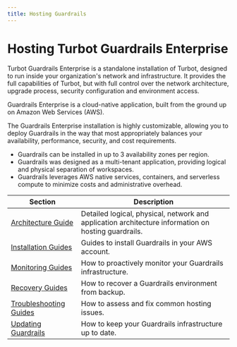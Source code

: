 ```yaml
---
title: Hosting Guardrails
---
```


# Hosting Turbot Guardrails Enterprise

Turbot Guardrails Enterprise is a standalone installation of Turbot, designed to run inside your organization's network and infrastructure. It provides the full capabilities of Turbot, but with full control over the network architecture, upgrade process, security configuration and environment access.

Guardrails Enterprise is a cloud-native application, built from the ground up on Amazon Web Services (AWS).

The Guardrails Enterprise installation is highly customizable, allowing you to deploy Guardrails in the way that most appropriately balances your availability, performance, security, and cost requirements.
- Guardrails can be installed in up to 3 availability zones per region.
- Guardrails was designed as a multi-tenant application, providing logical and physical separation of workspaces.
- Guardrails leverages AWS native services, containers, and serverless compute to minimize costs and administrative overhead.

| Section | Description
| - | -
| [Architecture Guide](guides/hosting-guardrails/architecture) | Detailed logical, physical, network and application architecture information on hosting guardrails.
| [Installation Guides](guides/hosting-guardrails/installation) | Guides to install Guardrails in your AWS account.
| [Monitoring Guides](guides/hosting-guardrails/monitoring) | How to proactively monitor your Guardrails infrastructure.
| [Recovery Guides](guides/hosting-guardrails/disaster-recovery) | How to recover a Guardrails environment from backup.
| [Troubleshooting Guides](guides/hosting-guardrails/troubleshooting) | How to assess and fix common hosting issues.
| [Updating Guardrails](guides/hosting-guardrails/updating-stacks) | How to keep your Guardrails infrastructure up to date.


